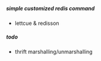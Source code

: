 ##### simple customized redis command 
* lettcue & redisson 

##### todo
* thrift marshalling/unmarshalling